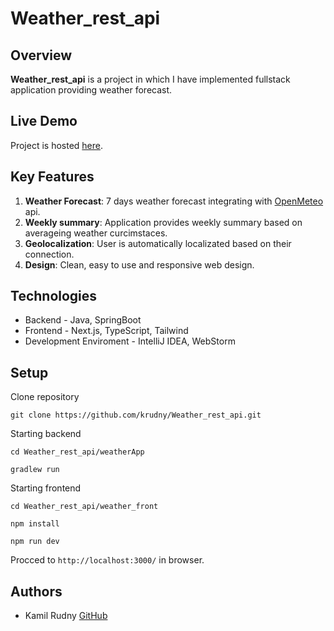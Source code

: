# Weather_rest_api

## Overview

**Weather_rest_api** is a project in which I have implemented fullstack application providing weather forecast.

## Live Demo

Project is hosted [here](https://weather-front-sigma.vercel.app). 

## Key Features

1. **Weather Forecast**: 7 days weather forecast integrating with [OpenMeteo](open-meteo.com) api.
2. **Weekly summary**: Application provides weekly summary based on averageing weather curcimstaces.
3. **Geolocalization**: User is automatically localizated based on their connection. 
4. **Design**: Clean, easy to use and responsive web design. 

## Technologies

- Backend - Java, SpringBoot
- Frontend - Next.js, TypeScript, Tailwind
- Development Enviroment - IntelliJ IDEA, WebStorm

## Setup

Clone repository

```
git clone https://github.com/krudny/Weather_rest_api.git
```

Starting backend

```
cd Weather_rest_api/weatherApp
```

```
gradlew run
```

Starting frontend

```
cd Weather_rest_api/weather_front
```

```
npm install
```

```
npm run dev
```

Procced to `http://localhost:3000/` in browser. 


## Authors
- Kamil Rudny [GitHub](https://github.com/krudny)

